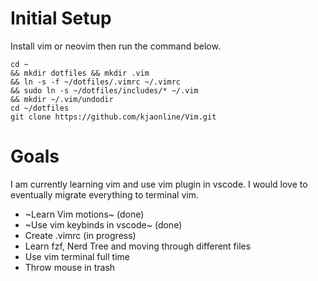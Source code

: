 # Initial Setup
Install vim or neovim then run the command below.

```
cd ~ 
&& mkdir dotfiles && mkdir .vim 
&& ln -s -f ~/dotfiles/.vimrc ~/.vimrc 
&& sudo ln -s ~/dotfiles/includes/* ~/.vim 
&& mkdir ~/.vim/undodir
cd ~/dotfiles
git clone https://github.com/kjaonline/Vim.git
```

# Goals
I am currently learning vim and use vim plugin in vscode. I would love to eventually migrate everything to terminal vim.

- ~Learn Vim motions~ (done)
- ~Use vim keybinds in vscode~ (done)
- Create .vimrc (in progress)
- Learn fzf, Nerd Tree and moving through different files
- Use vim terminal full time
- Throw mouse in trash

